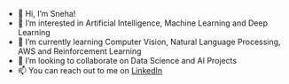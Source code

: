 - 👋 Hi, I’m Sneha!
- 👀 I’m interested in Artificial Intelligence, Machine Learning and Deep Learning
- 🌱 I’m currently learning Computer Vision, Natural Language Processing, AWS and Reinforcement Learning
- 💞️ I’m looking to collaborate on Data Science and AI Projects
- 📫 You can reach out to me on [LinkedIn](https://www.linkedin.com/in/sneha-b-074/)



<!---
Sneha421/Sneha421 is a ✨ special ✨ repository because its `README.md` (this file) appears on your GitHub profile.
You can click the Preview link to take a look at your changes.
--->
